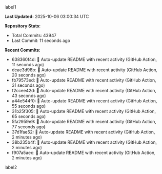 
label1 
<!-- ACTIVITY_START -->
**Last Updated:** 2025-10-06 03:00:34 UTC

**Repository Stats:**
- Total Commits: 43947
- Last Commit: 11 seconds ago

**Recent Commits:**
- 638360f4d: 🤖 Auto-update README with recent activity (GitHub Action, 11 seconds ago)
- dcae3d98b: 🤖 Auto-update README with recent activity (GitHub Action, 20 seconds ago)
- fb79573ed: 🤖 Auto-update README with recent activity (GitHub Action, 31 seconds ago)
- f2ccee42d: 🤖 Auto-update README with recent activity (GitHub Action, 43 seconds ago)
- a44e544f0: 🤖 Auto-update README with recent activity (GitHub Action, 55 seconds ago)
- 31b25f305: 🤖 Auto-update README with recent activity (GitHub Action, 65 seconds ago)
- 5fa2959e9: 🤖 Auto-update README with recent activity (GitHub Action, 77 seconds ago)
- 37d1fae52: 🤖 Auto-update README with recent activity (GitHub Action, 2 minutes ago)
- 38b235b4f: 🤖 Auto-update README with recent activity (GitHub Action, 2 minutes ago)
- f907a5aec: 🤖 Auto-update README with recent activity (GitHub Action, 2 minutes ago)
<!-- ACTIVITY_END -->

label2
